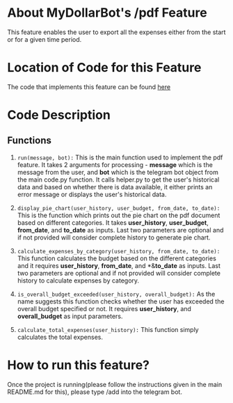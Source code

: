 # About MyDollarBot's /pdf Feature
This feature enables the user to export all the expenses either from the start or for a given time period. 

# Location of Code for this Feature
The code that implements this feature can be found [here](https://github.com/Mrityunjay243/dollar_bot/blob/main/code/pdf.py)

# Code Description
## Functions

1. `run(message, bot):`
This is the main function used to implement the pdf feature. It takes 2 arguments for processing - **message** which is the message from the user, and **bot** which is the telegram bot object from the main code.py function. It calls helper.py to get the user's historical data and based on whether there is data available, it either prints an error message or displays the user's historical data.

2. `display_pie_chart(user_history, user_budget, from_date, to_date):`
This is the function which prints out the pie chart on the pdf document based on different categories. It takes **user_history**, **user_budget**, **from_date**, and **to_date** as inputs. Last two parameters are optional and if not provided will consider complete history to generate pie chart.

3. `calculate_expenses_by_category(user_history, from_date, to_date):`
This function calculates the budget based on the different categories and it requires **user_history**, **from_date**, and *&**to_date** as inputs. Last two parameters are optional and if not provided will consider complete history to calculate expenses by category.

4. `is_overall_budget_exceeded(user_history, overall_budget):`
As the name suggests this function checks whether the user has exceeded the overall budget specified or not. It requires **user_history**, and **overall_budget** as input parameters.

5. `calculate_total_expenses(user_history):`
This function simply calculates the total expenses.

# How to run this feature?
Once the project is running(please follow the instructions given in the main README.md for this), please type /add into the telegram bot.